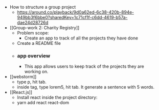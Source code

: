 - How to structure a group project
	- https://around.co/playback/9d0a62ed-6c38-420b-894e-949bb3f6bbe0?sharedKey=1c71cf1f-c6dd-4619-b57a-dae24d28726d
- [[Group-work 2: Charity Registry]]
	- Problem scope:
		- Create an app to track of all the projects they have done
	- Create a README file
	- ### app overview
		- This app allows users to keep track of the projects they are working on.
- [[webstorm]]
	- type p, hit tab.
	- inside tag, type lorem5, hit tab. It generate a sentence with 5 words.
- [[React.js]]
	- Install react inside the project directory:
	- yarn add react react-dom